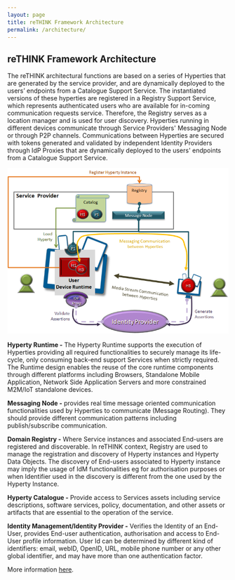 ```yaml
---
layout: page
title: reTHINK Framework Architecture
permalink: /architecture/
---
```


## reTHINK Framework Architecture

The reTHINK architectural functions are based on a series of Hyperties that are generated by the service provider, and are dynamically deployed to the users’ endpoints from a Catalogue Support Service.
The instantiated versions of these hyperties are registered in a Registry Support Service, which represents authenticated users who are available for in-coming communication requests service.
Therefore, the Registry serves as a location manager and is used for user discovery.
Hyperties running in different devices communicate through Service Providers' Messaging Node or through P2P channels.
Communications between Hyperties are secured with tokens generated and validated by independent Identity Providers through IdP Proxies that are dynamically deployed to the users' endpoints from a Catalogue Support Service.

![reTHINK Framework Architecture](architecture/Arch.png)

**Hyperty Runtime -** The Hyperty Runtime supports the execution of Hyperties providing all required functionalities to securely manage its life-cycle, only consuming back-end support Services when strictly required.
The Runtime design enables the reuse of the core runtime components through different platforms including Browsers, Standalone Mobile Application, Network Side Application Servers and more constrained M2M/IoT standalone devices.

**Messaging Node -** provides real time message oriented communication functionalities used by Hyperties to communicate (Message Routing). They should provide different communication patterns including publish/subscribe communication.  

**Domain Registry -** Where Service instances and associated End-users are registered and discoverable.
In reTHINK context, Registry are used to manage the registration and discovery of Hyperty instances and Hyperty Data Objects.
The discovery of End-users associated to Hyperty instance may imply the usage of IdM functionalities eg for authorisation purposes or when Identifier used in the discovery is different from the one used by the Hyperty Instance.

**Hyperty Catalogue -** Provide access to Services assets including service descriptions, software services, policy, documentation, and other assets or artifacts that are essential to the operation of the service.

**Identity Management/Identity Provider -** Verifies the Identity of an End-User, provides End-user authentication, authorisation and access to End-User profile information. User Id can be determined by different kind of identifiers: email, webID, OpenID, URL, mobile phone number or any other global identifier, and may have more than one authentication factor.


More information [here](architecture/readme.md).
